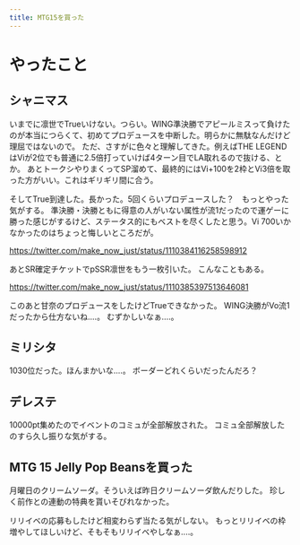 ```yaml
---
title: MTG15を買った
---
```


# やったこと

## シャニマス

いまでに凛世でTrueいけない。つらい。WING準決勝でアピールミスって負けたのが本当につらくて、初めてプロデュースを中断した。明らかに無駄なんだけど理屈ではないので。
ただ、さすがに色々と理解してきた。例えばTHE LEGENDはViが2位でも普通に2.5倍打っていけば4ターン目でLA取れるので抜ける、とか。
あとトークシやりまくってSP溜めて、最終的にはVi+100を2枠とVi3倍を取った方がいい。これはギリギリ間に合う。

そしてTrue到達した。長かった。5回くらいプロデュースした？　もっとやった気がする。
準決勝・決勝ともに得意の人がいない属性が流1だったので運ゲーに勝った感じがするけど、ステータス的にもベストを尽くしたと思う。Vi 700いかなかったのはちょっと悔しいところだが。

https://twitter.com/make_now_just/status/1110384116258598912

あとSR確定チケットでpSSR凛世をもう一枚引いた。
こんなこともある。

https://twitter.com/make_now_just/status/1110385397513646081

このあと甘奈のプロデュースをしたけどTrueできなかった。
WING決勝がVo流1だったから仕方ないね‥‥。
むずかしいなぁ‥‥。

## ミリシタ

1030位だった。ほんまかいな‥‥。
ボーダーどれくらいだったんだろ？

## デレステ

10000pt集めたのでイベントのコミュが全部解放された。
コミュ全部解放したのすら久し振りな気がする。

## MTG 15 Jelly Pop Beansを買った

月曜日のクリームソーダ。そういえば昨日クリームソーダ飲んだりした。
珍しく前作との連動の特典を貰いそびれなかった。

リリイベの応募もしたけど相変わらず当たる気がしない。
もっとリリイベの枠増やしてほしいけど、そもそもリリイベやしなぁ‥‥。
